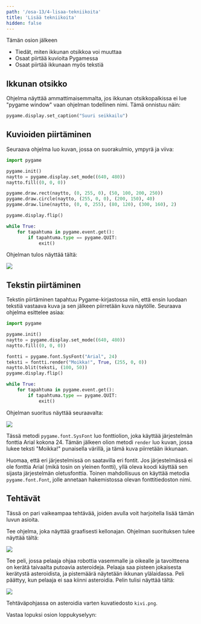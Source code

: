 ```yaml
---
path: '/osa-13/4-lisaa-tekniikoita'
title: 'Lisää tekniikoita'
hidden: false
---
```


<text-box variant='learningObjectives' name='Oppimistavoitteet'>

Tämän osion jälkeen

- Tiedät, miten ikkunan otsikkoa voi muuttaa
- Osaat piirtää kuvioita Pygamessa
- Osaat piirtää ikkunaan myös tekstiä

</text-box>

## Ikkunan otsikko

Ohjelma näyttää ammattimaisemmalta, jos ikkunan otsikkopalkissa ei lue "pygame window" vaan ohjelman todellinen nimi. Tämä onnistuu näin:

```python
pygame.display.set_caption("Suuri seikkailu")
```

## Kuvioiden piirtäminen

Seuraava ohjelma luo kuvan, jossa on suorakulmio, ympyrä ja viiva:

```python
import pygame

pygame.init()
naytto = pygame.display.set_mode((640, 480))
naytto.fill((0, 0, 0))

pygame.draw.rect(naytto, (0, 255, 0), (50, 100, 200, 250))
pygame.draw.circle(naytto, (255, 0, 0), (200, 150), 40)
pygame.draw.line(naytto, (0, 0, 255), (80, 120), (300, 160), 2)

pygame.display.flip()

while True:
    for tapahtuma in pygame.event.get():
        if tapahtuma.type == pygame.QUIT:
            exit()
```

Ohjelman tulos näyttää tältä:

<img src="pygame_kuviot.gif">

## Tekstin piirtäminen

Tekstin piirtäminen tapahtuu Pygame-kirjastossa niin, että ensin luodaan tekstiä vastaava kuva ja sen jälkeen piirretään kuva näytölle. Seuraava ohjelma esittelee asiaa:

```python
import pygame

pygame.init()
naytto = pygame.display.set_mode((640, 480))
naytto.fill((0, 0, 0))

fontti = pygame.font.SysFont("Arial", 24)
teksti = fontti.render("Moikka!", True, (255, 0, 0))
naytto.blit(teksti, (100, 50))
pygame.display.flip()

while True:
    for tapahtuma in pygame.event.get():
        if tapahtuma.type == pygame.QUIT:
            exit()
```

Ohjelman suoritus näyttää seuraavalta:

<img src="pygame_teksti.gif">

Tässä metodi `pygame.font.SysFont` luo fonttiolion, joka käyttää järjestelmän fonttia Arial kokona 24. Tämän jälkeen olion metodi `render` luo kuvan, jossa lukee teksti "Moikka!" punaisella värillä, ja tämä kuva piirretään ikkunaan.

Huomaa, että eri järjestelmissä on saatavilla eri fontit. Jos järjestelmässä ei ole fonttia Arial (mikä tosin on yleinen fontti), yllä oleva koodi käyttää sen sijasta järjestelmän oletusfonttia. Toinen mahdollisuus on käyttää metodia `pygame.font.Font`, jolle annetaan hakemistossa olevan fonttitiedoston nimi.

## Tehtävät

Tässä on pari vaikeampaa tehtävää, joiden avulla voit harjoitella lisää tämän luvun asioita.

<programming-exercise name='Kello' tmcname='osa13-16_kello'>

Tee ohjelma, joka näyttää graafisesti kellonajan. Ohjelman suorituksen tulee näyttää tältä:

<img src="pygame_kello.gif">

</programming-exercise>

<programming-exercise name='Asteroidit' tmcname='osa13-17_asteroidit'>

Tee peli, jossa pelaaja ohjaa robottia vasemmalle ja oikealle ja tavoitteena on kerätä taivaalta putoavia asteroideja. Pelaaja saa pisteen jokaisesta kerätystä asteroidista, ja pistemäärä näytetään ikkunan ylälaidassa. Peli päättyy, kun pelaaja ei saa kiinni asteroidia. Pelin tulisi näyttää tältä:

<img src="pygame_asteroidit.gif">

Tehtäväpohjassa on asteroidia varten kuvatiedosto `kivi.png`.

</programming-exercise>


Vastaa lopuksi osion loppukyselyyn:

<quiz id="30f249a1-c8c5-5ea0-a8e0-4941f4b1eb7e"></quiz>


